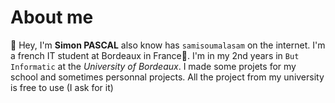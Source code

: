 
# About me

👋 Hey, I'm **Simon PASCAL** also know has ```samisoumalasam``` on the internet. I'm a french IT student at Bordeaux in France🥖. I'm in my 2nd years in ```But Informatic``` at the *University of Bordeaux*. I made some projets for my school and sometimes personnal projects. All the project from my university is free to use (I ask for it)

